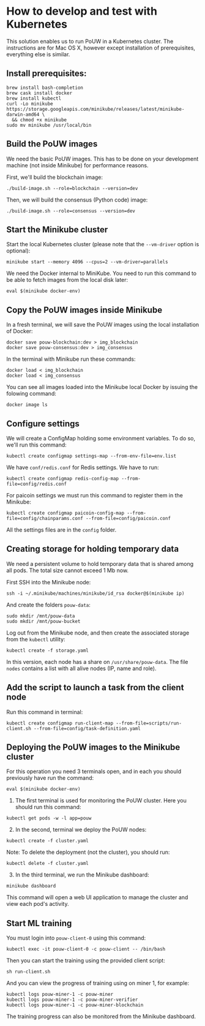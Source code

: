 # How to develop and test with Kubernetes
This solution enables us to run PoUW in a Kubernetes cluster. The instructions are for Mac OS X, however except installation of prerequisites, everything else is similar.

## Install prerequisites:
```
brew install bash-completion
brew cask install docker
brew install kubectl
curl -Lo minikube https://storage.googleapis.com/minikube/releases/latest/minikube-darwin-amd64 \
  && chmod +x minikube
sudo mv minikube /usr/local/bin
```

## Build the PoUW images

We need the basic PoUW images. This has to be done on your development machine (not inside Minikube) for performance reasons.

First, we'll build the blockchain image:
```
./build-image.sh --role=blockchain --version=dev
```

Then, we will build the consensus (Python code) image:
```
./build-image.sh --role=consensus --version=dev
```

## Start the Minikube cluster

Start the local Kubernetes cluster (please note that the `--vm-driver` option is optional):
```
minikube start --memory 4096 --cpus=2 --vm-driver=parallels
```

We need the Docker internal to MiniKube. You need to run this command to be able to fetch images from the local disk later:
```
eval $(minikube docker-env)
```

## Copy the PoUW images inside Minikube

In a fresh terminal, we will save the PoUW images using the local installation of Docker:
```
docker save pouw-blockchain:dev > img_blockchain
docker save pouw-consensus:dev > img_consensus
```

In the terminal with Minikube run these commands:
```
docker load < img_blockchain
docker load < img_consensus
```

You can see all images loaded into the Minikube local Docker by issuing the folowing command:
```
docker image ls
```

## Configure settings

We will create a ConfigMap holding some environment variables. To do so, we'll run this command:
```
kubectl create configmap settings-map --from-env-file=env.list
```

We have `conf/redis.conf` for Redis settings. We have to run:
````
kubectl create configmap redis-config-map --from-file=config/redis.conf
````

For paicoin settings we must run this command to register them in the Minikube:
````
kubectl create configmap paicoin-config-map --from-file=config/chainparams.conf --from-file=config/paicoin.conf
````

All the settings files are in the `config` folder.

## Creating storage for holding temporary data
We need a persistent volume to hold temporary data that is shared among all pods. The total size cannot exceed 1 Mb now.

First SSH into the Minikube node:
```
ssh -i ~/.minikube/machines/minikube/id_rsa docker@$(minikube ip)
```

And create the folders `pouw-data`:
```
sudo mkdir /mnt/pouw-data
sudo mkdir /mnt/pouw-bucket
```

Log out from the Minikube node, and then create the associated storage from the `kubectl` utility:

```
kubectl create -f storage.yaml
```

In this version, each node has a share on `/usr/share/pouw-data`. The file `nodes` contains a list with all alive nodes (IP, name and role).
## Add the script to launch a task from the client node

Run this command in terminal:
````
kubectl create configmap run-client-map --from-file=scripts/run-client.sh --from-file=config/task-definition.yaml
````

## Deploying the PoUW images to the Minikube cluster
For this operation you need 3 terminals open, and in each you should previously have run the command:
```
eval $(minikube docker-env)
```

1. The first terminal is used for monitoring the PoUW cluster. Here you should run this command:
```
kubectl get pods -w -l app=pouw
```

2. In the second, terminal we deploy the PoUW nodes:
```
kubectl create -f cluster.yaml
```

Note: To delete the deployment (not the cluster), you should run:
```
kubectl delete -f cluster.yaml
```

3. In the third terminal, we run the Minikube dashboard:
```
minikube dashboard
```

This command will open a web UI application to manage the cluster and view each pod's activity.

## Start ML training

You must login into `pouw-client-0` using this command:
````
kubectl exec -it pouw-client-0 -c pouw-client -- /bin/bash
````

Then you can start the training using the provided client script:
````
sh run-client.sh
````

And you can view the progress of training using on miner 1, for example:
````
kubectl logs pouw-miner-1 -c pouw-miner
kubectl logs pouw-miner-1 -c pouw-miner-verifier
kubectl logs pouw-miner-1 -c pouw-miner-blockchain
````

The training progress can also be monitored from the Minikube dashboard.
